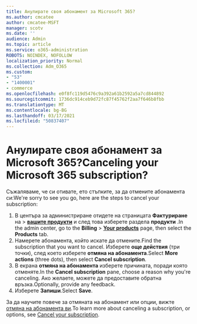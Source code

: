 ```yaml
---
title: Анулирате своя абонамент за Microsoft 365?
ms.author: cmcatee
author: cmcatee-MSFT
manager: scotv
ms.date: ''
audience: Admin
ms.topic: article
ms.service: o365-administration
ROBOTS: NOINDEX, NOFOLLOW
localization_priority: Normal
ms.collection: Adm_O365
ms.custom:
- "53"
- "1400001"
- commerce
ms.openlocfilehash: e0f8fc119d5476c9a392a61b2592a5a7cd844892
ms.sourcegitcommit: 1736dc914ceb9d72fc87f45762f2aa7f646b8fbb
ms.translationtype: MT
ms.contentlocale: bg-BG
ms.lasthandoff: 03/17/2021
ms.locfileid: "50837407"
---
```

# <a name="canceling-your-microsoft-365-subscription"></a><span data-ttu-id="9871e-102">Анулирате своя абонамент за Microsoft 365?</span><span class="sxs-lookup"><span data-stu-id="9871e-102">Canceling your Microsoft 365 subscription?</span></span>

<span data-ttu-id="9871e-103">Съжаляваме, че си отивате, ето стъпките, за да отмените абонамента си:</span><span class="sxs-lookup"><span data-stu-id="9871e-103">We're sorry to see you go, here are the steps to cancel your subscription:</span></span>

1. <span data-ttu-id="9871e-104">В центъра за администриране отидете на страницата **Фактуриране** на  >  **[вашите продукти](https://go.microsoft.com/fwlink/p/?linkid=842054)** и след това изберете раздела **продукти** .</span><span class="sxs-lookup"><span data-stu-id="9871e-104">In the admin center, go to the **Billing** > **[Your products](https://go.microsoft.com/fwlink/p/?linkid=842054)** page, then select the **Products** tab.</span></span>
2. <span data-ttu-id="9871e-105">Намерете абонамента, който искате да отмените.</span><span class="sxs-lookup"><span data-stu-id="9871e-105">Find the subscription that you want to cancel.</span></span> <span data-ttu-id="9871e-106">Изберете **още действия** (три точки), след което изберете **отмяна на абонамента**.</span><span class="sxs-lookup"><span data-stu-id="9871e-106">Select **More actions** (three dots), then select **Cancel subscription**.</span></span>
3. <span data-ttu-id="9871e-107">В екрана **отмяна на абонамента** изберете причината, поради която отменяте.</span><span class="sxs-lookup"><span data-stu-id="9871e-107">In the **Cancel subscription** pane, choose a reason why you're canceling.</span></span> <span data-ttu-id="9871e-108">Ако желаете, можете да предоставите обратна връзка.</span><span class="sxs-lookup"><span data-stu-id="9871e-108">Optionally, provide any feedback.</span></span>
4. <span data-ttu-id="9871e-109">Изберете **Запиши**.</span><span class="sxs-lookup"><span data-stu-id="9871e-109">Select **Save**.</span></span>

<span data-ttu-id="9871e-110">За да научите повече за отмяната на абонамент или опции, вижте [отмяна на абонамента ви](https://docs.microsoft.com/microsoft-365/commerce/subscriptions/cancel-your-subscription).</span><span class="sxs-lookup"><span data-stu-id="9871e-110">To learn more about canceling a subscription, or options, see [Cancel your subscription](https://docs.microsoft.com/microsoft-365/commerce/subscriptions/cancel-your-subscription).</span></span>